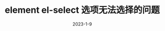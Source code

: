 ---
title: element el-select 选项无法选择的问题
date: 2023-1-9
categories:
  - 前端
tags:
  - element
  - vue
sticky: 2
---